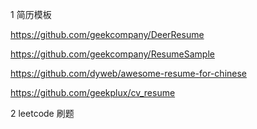 1  简历模板

https://github.com/geekcompany/DeerResume

https://github.com/geekcompany/ResumeSample

https://github.com/dyweb/awesome-resume-for-chinese

https://github.com/geekplux/cv_resume



2 leetcode 刷题

